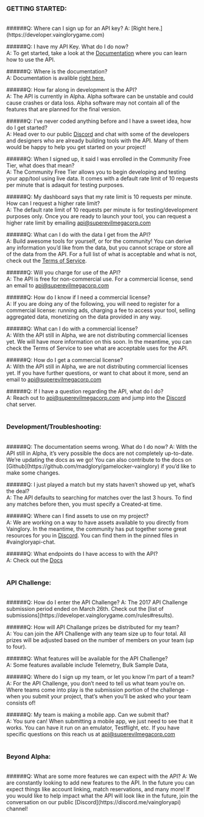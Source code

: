 ### GETTING STARTED:  
<br>
######Q: Where can I sign up for an API key?    
A: [Right here.](https://developer.vainglorygame.com)

######Q: I have my API Key. What do I do now?  
A: To get started, take a look at the [Documentation](https://developer.vainglorygame.com/docs) where you can learn how to use the API.

######Q: Where is the documentation?  
A: Documentation is avalible [right here.](https://developer.vainglorygame.com/docs)

######Q: How far along in development is the API?  
A: The API is currently in Alpha. Alpha software can be unstable and could cause crashes or data loss. Alpha software may not contain all of the features that are planned for the final version.

######Q: I’ve never coded anything before and I have a sweet idea, how do I get started?  
A: Head over to our public [Discord](https://discord.me/vaingloryapi) and chat with some of the developers and designers who are already building tools with the API. Many of them would be happy to help you get started on your project!

######Q: When I signed up, it said I was enrolled in the Community Free Tier, what does that mean?  
A: The Community Free Tier allows you to begin developing and testing your app/tool using live data. It comes with a default rate limit of 10 requests per minute that is adaquit for testing purposes. 

######Q: My dashboard says that my rate limit is 10 requests per minute. How can I request a higher rate limit?  
A: The default rate limit of 10 requests per minute is for testing/development purposes only. Once you are ready to launch your tool, you can request a higher rate limit by emailing api@superevilmegacorp.com

######Q: What can I do with the data I get from the API?  
A: Build awesome tools for yourself, or for the community! You can derive any information you’d like from the data, but you cannot scrape or store all of the data from the API.  For a full list of what is acceptable and what is not, check out the [Terms of Service](https://developer.vainglorygame.com/terms-of-service).

######Q: Will you charge for use of the API?  
A: The API is free for non-commercial use.  For a commercial license, send an email to api@superevilmegacorp.com

######Q: How do I know if I need a commercial license?  
A: If you are doing any of the following, you will need to register for a commercial license:  running ads, charging a fee to access your tool, selling aggregated data, monetizing on the data provided in any way.

######Q: What can I do with a commercial license?  
A: With the API still in Alpha, we are not distributing commercial licenses yet.  We will have more information on this soon.  In the meantime, you can check the Terms of Service to see what are acceptable uses for the API.

######Q: How do I get a commercial license?  
A: With the API still in Alpha, we are not distributing commercial licenses yet.  If you have further questions, or want to chat about it more, send an email to api@superevilmegacorp.com

######Q: If I have a question regarding the API, what do I do?  
A: Reach out to api@superevilmegacorp.com and jump into the [Discord](https://discord.me/vaingloryapi) chat server.  
<br>
### Development/Troubleshooting:  
<br>
######Q: The documentation seems wrong. What do I do now?  
A: With the API still in Alpha, it’s very possible the docs are not completely up-to-date. We’re updating the docs as we go! You can also contribute to the docs on [Github](https://github.com/madglory/gamelocker-vainglory) if you’d like to make some changes.

######Q: I just played a match but my stats haven’t showed up yet, what’s the deal?  
A: The API defaults to searching for matches over the last 3 hours. To find any matches before then, you must specify a Created-at time.

######Q: Where can I find assets to use on my project?  
A: We are working on a way to have assets available to you directly from Vainglory. In the meantime, the community has put together some great resources for you in [Discord](https://discord.me/vaingloryapi). You can find them in the pinned files in #vaingloryapi-chat.

######Q: What endpoints do I have access to with the API?  
A: Check out the [Docs](https://developer.vainglorygame.com/docs)  
<br>
### API Challenge:  
<br>
######Q: How do I enter the API Challenge?  
A: The 2017 API Challenge submission period ended on March 26th. Check out the [list of submissions](https://developer.vainglorygame.com/rules#results).

######Q: How will API Challange prizes be distributed for my team?  
A: You can join the API Challenge with any team size up to four total. All prizes will be adjusted based on the number of members on your team (up to four).

######Q: What features will be available for the API Challenge?  
A: Some features available include Telemetry, Bulk Sample Data,

######Q:  Where do I sign up my team, or let you know I’m part of a team?  
A: For the API Challenge, you don’t need to tell us what team you’re on. Where teams come into play is the submission portion of the challenge - when you submit your project, that’s when you’ll be asked who your team consists of!

######Q:  My team is making a mobile app.  Can we submit that?  
A:  You sure can! When submitting a mobile app, we just need to see that it works.  You can have it run on an emulator, Testflight, etc.  If you have specific questions on this reach us at api@superevilmegacorp.com  
<br>
### Beyond Alpha:
<br>
######Q:  What are some more features we can expect with the API?  
A:  We are constantly looking to add new features to the API.  In the future you can expect things like account linking, match reservations, and many more!  If you would like to help impact what the API will look like in the future, join the conversation on our public [Discord](https://discord.me/vaingloryapi) channel! 

